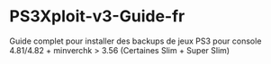 # PS3Xploit-v3-Guide-fr
Guide complet pour installer des backups de jeux PS3 pour console 4.81/4.82 + minverchk > 3.56 (Certaines Slim + Super Slim)
